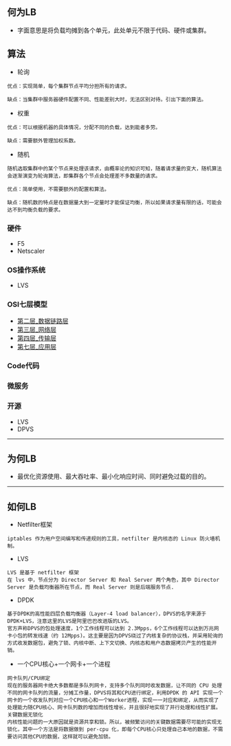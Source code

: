 ## 何为LB
* 字面意思是将负载均摊到各个单元，此处单元不限于代码、硬件或集群。

## 算法

* 轮询
```
优点：实现简单，每个集群节点平均分担所有的请求。

缺点：当集群中服务器硬件配置不同、性能差别大时，无法区别对待。引出下面的算法。
```
* 权重
```
优点：可以根据机器的具体情况，分配不同的负载，达到能者多劳。

缺点：需要额外管理加权系数。
```
* 随机
```
随机选取集群中的某个节点来处理该请求，由概率论的知识可知，随着请求量的变大，随机算法会逐渐演变为轮询算法，即集群各个节点会处理差不多数量的请求。

优点：简单使用，不需要额外的配置和算法。

缺点：随机数的特点是在数据量大到一定量时才能保证均衡，所以如果请求量有限的话，可能会达不到均衡负载的要求。
```

### 硬件
* F5
* Netscaler
### OS操作系统
* LVS

### OSI七层模型
* [第二层_数据链路层](.)
* [第三层_网络层](.)
* [第四层_传输层](.)
* [第七层_应用层](.)
### Code代码
### 微服务
### 开源
* LVS
* DPVS

---
## 为何LB
* 最优化资源使用、最大吞吐率、最小化响应时间、同时避免过载的目的。

---
## 如何LB
* Netfilter框架
```
iptables 作为用户空间编写和传递规则的工具，netfilter 是内核态的 Linux 防火墙机制。

```
* LVS
```
LVS 是基于 netfilter 框架
在 lvs 中，节点分为 Director Server 和 Real Server 两个角色，其中 Director Server 是负载均衡器所在节点，而 Real Server 则是后端服务节点.
```
* DPDK
```
基于DPDK的高性能四层负载均衡器（Layer-4 load balancer），DPVS的名字来源于DPDK+LVS，注意这里的LVS是阿里巴巴改进版的LVS。
官方声称DPVS的包处理速度，1个工作线程可以达到 2.3Mpps，6个工作线程可以达到万兆网卡小包的转发线速（约 12Mpps)。这主要是因为DPVS绕过了内核复杂的协议栈，并采用轮询的方式收发数据包，避免了锁、内核中断、上下文切换、内核态和用户态数据拷贝产生的性能开销。
```
* 一个CPU核心+一个网卡+一个进程
```
网卡队列/CPU绑定
现在的服务器网卡绝大多数都是多队列网卡，支持多个队列同时收发数据，让不同的 CPU 处理不同的网卡队列的流量，分摊工作量，DPVS将其和CPU进行绑定，利用DPDK 的 API 实现一个网卡的一个收发队列对应一个CPU核心和一个Worker进程，实现一一对应和绑定，从而实现了处理能力随CPU核心、网卡队列数的增加而线性增长，并且很好地实现了并行处理和线性扩展。
关键数据无锁化
内核性能问题的一大原因就是资源共享和锁。所以，被频繁访问的关键数据需要尽可能的实现无锁化，其中一个方法是将数据做到 per-cpu 化，即每个CPU核心只处理自己本地的数据，不需要访问其他CPU的数据，这样就可以避免加锁。
```
